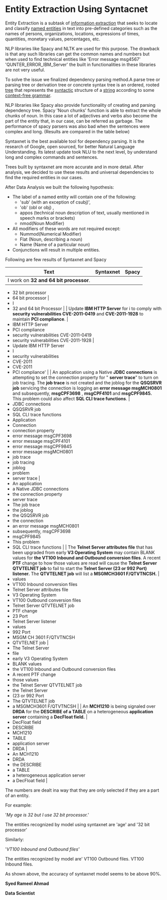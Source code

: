 # Entity Extraction Using Syntacnet



Entity Extraction is a subtask of [information extraction](https://en.wikipedia.org/wiki/Information_extraction) that seeks to locate and classify [named entities](https://en.wikipedia.org/wiki/Named_entity) in text into pre-defined categories such as the names of persons, organizations, locations, expressions of times, quantities, monetary values, percentages, etc.

NLP libraries like Spacy and NLTK are used for this purpose. The drawback is that any such libraries can get the common names and numbers but when used to find technical entities like &#39;Error message msg4567&#39; &#39;QUNTER\_ERROR\_IBM\_Server&#39; the built in functionalities in these libraries are not very useful.

To solve the issue we finalized dependency parsing method.A parse tree or parsing tree or derivation tree or concrete syntax tree is an ordered, rooted [tree](https://en.wikipedia.org/wiki/Tree_(data_structure)) that represents the [syntactic](https://en.wikipedia.org/wiki/Syntax) structure of a [string](https://en.wikipedia.org/wiki/String_(computer_science)) according to some [context-free grammar](https://en.wikipedia.org/wiki/Context-free_grammar).

NLP libraries like Spacy also provide functionality of creating and parsing dependency tree. Spacy &#39;Noun chunks&#39; function is able to extract the whole chunks of noun. In this case a lot of adjectives and verbs also become the part of the entity that, in our case, can be referred as garbage. The performance of spacy parsers was also bad when the sentences were complex and long. (Results are compared in the table below)

Syntaxnet is the best available tool for dependency parsing. It is the research of Google, open sourced, for better Natural Language Understanding. Its latest update took NLU to the next level, by understand long and complex commands and sentences.

Trees built by syntaxnet are more accurate and in more detail. After analysis, we decided to use these results and universal dependencies to find the required entities in our cases.

After Data Analysis we built the following hypothesis:

- The label of a named entity will contain one of the following:
  -  &#39;sub&#39; (with an exception of csubj)&#39;,
  - &#39;ob&#39; (obl or obj) ,
  - appos (technical noun description of text, usually mentioned in speech marks or brackets)
  - nmod(Noun Modifier)
- All modifiers of these words are not required except:
  - Nummod(Numerical Modifier)
  - Flat (Noun, describing a noun)
  - Name (Name of a particular noun)
- Conjunctions will result in multiple entities.

Following are few results of Syntaxnet and Spacy

| **Text** | **Syntaxnet** | **Spacy** |
| --- | --- | --- |
| I work on **32 and 64 bit processor**. |
- 32 bit processor
- 64 bit processor
 |
- I
- 32 and 64 bit Processor
  |
| Update **IBM HTTP Server** for i to comply with **security vulnerabilities CVE-2011-0419** and **CVE-2011-1928** to maintain **PCI compliance**. |
- IBM HTTP Server
- PCI compliance
- security vulnerabilities CVE-2011-0419
- security vulnerabilities CVE-2011-1928
  |
- Update IBM HTTP Server
- I
- security vulnerabilities
- CVE-2011
- CVE-2011
- PCI compliance&#39;
  |
| An application using a Native **JDBC connections** is attempting to set the connection property for &quot; **server trace**&quot; to turn on job tracing. The **job trace** is not created and the joblog for the **QSQSRVR job** servicing the connection is logging an **error message msgMCH0801** and subsequently, **msgCPF3698** , **msgCPF4101** and **msgCPF9845.** This problem could also affect **SQL CLI trace functions**. |
- JDBC connections
- QSQSRVR job
- SQL CLI trace functions
- Application
- Connection
- connection property
- error message msgCPF3698
- error message msgCPF4101
- error message msgCPF9845
- error message msgMCH0801
- job trace
- job tracing
- joblog
- problem
- server trace
  |
- An application
- a Native JDBC connections
- the connection property
- server trace
- The job trace
- the joblog
- the QSQSRVR job
- the connection
- an error message msgMCH0801
- subsequently, msgCPF3698
- msgCPF9845
- This problem
- SQL CLI trace functions
  |
| The **Telnet Server attributes file** that has been upgraded from early **V3 Operating System** may contain BLANK values for **the VT100 Inbound and Outbound conversion files**. A recent **PTF** change to how those values are read will cause the **Telnet Server QTVTELNET job** to fail to start the **Telnet Server (23 or 992 Port) listener.** The **QTVTELNET job** will list a **MSGMCH3601 F/QTVTNCSH.** |
- values
- VT100 Inbound conversion files
- Telnet Server attributes file
- V3 Operating System
- VT100 Outbound conversion files
- Telnet Server QTVTELNET job
- PTF change
- 23 Port
- Telnet Server listener
- values
- 992 Port
- MSGM CH 3601 F/QTVTNCSH
- QTVTELNET job
  |
- The Telnet Server
- file
- early V3 Operating System
- BLANK values
- the VT100 Inbound and Outbound conversion files
- A recent PTF change
- those values
- the Telnet Server QTVTELNET job
- the Telnet Server
- (23 or 992 Port
- The QTVTELNET job
- a MSGMCH3601 F/QTVTNCSH
  |
| An **MCH1210** is being signaled over **DRDA** for the **DESCRIBE of a TABLE** on a heterogeneous **application server** containing a **DecFloat field.** |
- DecFloat field
- DESCRIBE
- MCH1210
- TABLE
- application server
- DRDA
  |
- An MCH1210
- DRDA
- the DESCRIBE
- a TABLE
- a heterogeneous application server
- a DecFloat field
  |

The numbers are dealt ina way that they are only selected if they are a part of an entity.

For example:

&#39;_My age is 32 but I use 32 bit processor.&#39;_

The entities recognized by model using syntaxnet are &#39;age&#39; and &#39;32 bit processor&#39;

Similarly:

&#39;_VT100 Inbound and Outbound files&#39;_

The entities recognized by model are&#39; VT100 Outbound files. VT100 Inbound files.

As shown above, the accuracy of syntaxnet model seems to be above 90%.



**Syed Rameel Ahmad**

**Data Scientist**
